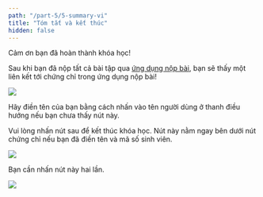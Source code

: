 ```yaml
---
path: "/part-5/5-summary-vi"
title: "Tóm tắt và kết thúc"
hidden: false
---
```


Cảm ơn bạn đã hoàn thành khóa học!

Sau khi bạn đã nộp tất cả bài tập qua [ứng dụng nộp bài](https://studies.cs.helsinki.fi/stats/courses/kubernetes2024), bạn sẽ thấy một liên kết tới chứng chỉ trong ứng dụng nộp bài!

<img src="../img/coursestats_certificate.png">

Hãy điền tên của bạn bằng cách nhấn vào tên người dùng ở thanh điều hướng nếu bạn chưa thấy nút này.

Vui lòng nhấn nút sau để kết thúc khóa học. Nút này nằm ngay bên dưới nút chứng chỉ nếu bạn đã điền tên và mã số sinh viên.

<img src="../img/coursestats_credits_1.png">

Bạn cần nhấn nút này hai lần.

<img src="../img/coursestats_credits_2.png">
